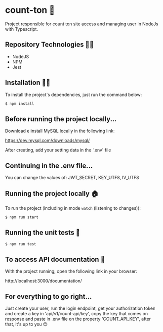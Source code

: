 # count-ton 🚀

Project responsible for count ton site access and managing user in NodeJs with Typescript.

## Repository Technologies 👨‍💻 

- NodeJS
- NPM
- Jest

## Installation 👩‍💻

To install the project's dependencies, just run the command below:

```bash
$ npm install
```
## Before running the project locally...

Download e install MySQL locally in the following link:

https://dev.mysql.com/downloads/mysql/

After creating, add your setting data in the '.env' file

## Continuing in the .env file...

You can change the values of: JWT_SECRET, KEY_UTF8, IV_UTF8 

## Running the project locally 🏠

To run the project (including in mode `watch` (listening to changes)):

```bash
$ npm run start
```

## Running the unit tests 🧪

```bash
$ npm run test
```

## To access API documentation 📖

With the project running, open the following link in your browser:

http://localhost:3000/documentation/

## For everything to go right...

Just create your user, run the login endpoint, get your authorization token and create a key in 'api/v1/count-api/key', copy the key that comes on response and paste in .env file on the property 'COUNT_API_KEY', after that, it's up to you 😉